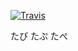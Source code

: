 [![Travis](https://img.shields.io/travis/ei1333/library/master.svg)](https://travis-ci.org/ei1333/library)

たぴ
たぷ
たぺ

